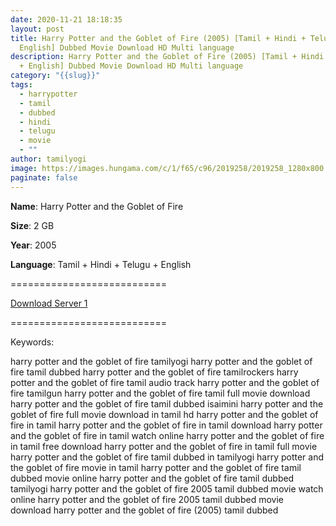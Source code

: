 ```yaml
---
date: 2020-11-21 18:18:35
layout: post
title: Harry Potter and the Goblet of Fire (2005) [Tamil + Hindi + Telugu +
  English] Dubbed Movie Download HD Multi language
description: Harry Potter and the Goblet of Fire (2005) [Tamil + Hindi + Telugu
  + English] Dubbed Movie Download HD Multi language
category: "{{slug}}"
tags:
  - harrypotter
  - tamil
  - dubbed
  - hindi
  - telugu
  - movie
  - ""
author: tamilyogi
image: https://images.hungama.com/c/1/f65/c96/2019258/2019258_1280x800.jpg
paginate: false
---
```

**Name**: Harry Potter and the Goblet of Fire

**Size**: 2 GB

**Year**: 2005

**Language**: Tamil + Hindi + Telugu + English

\===========================

[Download Server 1](https://drive.unblocked.workers.dev/Harry%2520Potter/Telegram%2520(%40tadubs)%2520Harry%2520Potter%2520and%2520the%2520Goblet%2520of%2520Fire%2520(2005)%5B720p%2520-%2520New%2520BDRip%2520-%2520%5BTamil%2520%2B%2520Telugu%2520%2B%2520Hindi%2520%2B%2520Eng%5D.mkv?rootId=0AN9zhQ1hps-9Uk9PVA)

[](https://drive.unblocked.workers.dev/Harry%2520Potter/Telegram%2520(%40tadubs)%2520Harry%2520Potter%2520and%2520the%2520Goblet%2520of%2520Fire%2520(2005)%5B720p%2520-%2520New%2520BDRip%2520-%2520%5BTamil%2520%2B%2520Telugu%2520%2B%2520Hindi%2520%2B%2520Eng%5D.mkv?rootId=0AN9zhQ1hps-9Uk9PVA)===========================



Keywords:

harry potter and the goblet of fire tamilyogi
harry potter and the goblet of fire tamil dubbed
harry potter and the goblet of fire tamilrockers
harry potter and the goblet of fire tamil audio track
harry potter and the goblet of fire tamilgun
harry potter and the goblet of fire tamil full movie download
harry potter and the goblet of fire tamil dubbed isaimini
harry potter and the goblet of fire full movie download in tamil hd
harry potter and the goblet of fire in tamil
harry potter and the goblet of fire in tamil download
harry potter and the goblet of fire in tamil watch online
harry potter and the goblet of fire in tamil free download
harry potter and the goblet of fire in tamil full movie
harry potter and the goblet of fire tamil dubbed in tamilyogi
harry potter and the goblet of fire movie in tamil
harry potter and the goblet of fire tamil dubbed movie online
harry potter and the goblet of fire tamil dubbed tamilyogi
harry potter and the goblet of fire 2005 tamil dubbed movie watch online
harry potter and the goblet of fire 2005 tamil dubbed movie download
harry potter and the goblet of fire (2005) tamil dubbed
